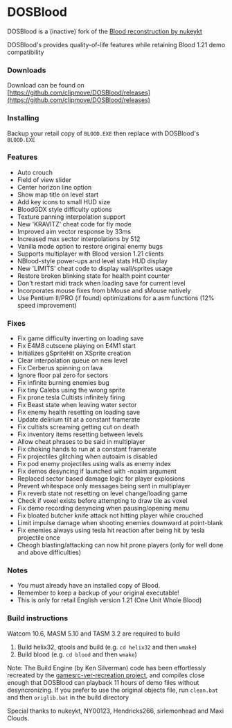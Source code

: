# DOSBlood
DOSBlood is a (inactive) fork of the [Blood reconstruction by nukeykt](https://github.com/nukeykt/Blood-RE)

DOSBlood's provides quality-of-life features while retaining Blood 1.21 demo compatibility

### Downloads
Download can be found on [https://github.com/clipmove/DOSBlood/releases](https://github.com/clipmove/DOSBlood/releases)

### Installing
Backup your retail copy of `BLOOD.EXE` then replace with DOSBlood's `BLOOD.EXE`

### Features
* Auto crouch
* Field of view slider
* Center horizon line option
* Show map title on level start
* Add key icons to small HUD size
* BloodGDX style difficulty options
* Texture panning interpolation support
* New 'KRAVITZ' cheat code for fly mode
* Improved aim vector response by 33ms
* Increased max sector interpolations by 512
* Vanilla mode option to restore original enemy bugs
* Supports multiplayer with Blood version 1.21 clients
* NBlood-style power-ups and level stats HUD display
* New 'LIMITS' cheat code to display wall/sprites usage
* Restore broken blinking state for health point counter
* Don't restart midi track when loading save for current level
* Incorporates mouse fixes from bMouse and sMouse natively
* Use Pentium II/PRO (if found) optimizations for a.asm functions (12% speed improvement)

### Fixes
* Fix game difficulty inverting on loading save
* Fix E4M8 cutscene playing on E4M1 start
* Initializes gSpriteHit on XSprite creation
* Clear interpolation queue on new level
* Fix Cerberus spinning on lava
* Ignore floor pal zero for sectors
* Fix infinite burning enemies bug
* Fix tiny Calebs using the wrong sprite
* Fix prone tesla Cultists infinitely firing
* Fix Beast state when leaving water sector
* Fix enemy health resetting on loading save
* Update delirium tilt at a constant framerate
* Fix cultists screaming getting cut on death
* Fix inventory items resetting between levels
* Allow cheat phrases to be said in multiplayer
* Fix choking hands to run at a constant framerate
* Fix projectiles glitching when autoaim is disabled
* Fix pod enemy projectiles using walls as enemy index
* Fix demos desyncing if launched with -noaim argument
* Replaced sector based damage logic for player explosions
* Prevent whitespace only messages being sent in multiplayer
* Fix reverb state not resetting on level change/loading game
* Check if voxel exists before attempting to draw tile as voxel
* Fix demo recording desyncing when pausing/opening menu
* Fix bloated butcher knife attack not hitting player while crouched
* Limit impulse damage when shooting enemies downward at point-blank
* Fix enemies always using tesla hit reaction after being hit by tesla projectile once
* Cheogh blasting/attacking can now hit prone players (only for well done and above difficulties)

### Notes
* You must already have an installed copy of Blood.
* Remember to keep a backup of your original executable!
* This is only for retail English version 1.21 (One Unit Whole Blood)

### Build instructions
Watcom 10.6, MASM 5.10 and TASM 3.2 are required to build

1) Build helix32, qtools and build (e.g. `cd helix32` and then `wmake`)
2) Build blood (e.g. `cd blood` and then `wmake`)
   
Note: The Build Engine (by Ken Silverman) code has been effortlessly recreated by the [gamesrc-ver-recreation project](https://bitbucket.org/gamesrc-ver-recreation/build/src/master/), and compiles close enough that DOSBlood can playback 11 hours of demo files without desyncronizing. If you prefer to use the original objects file, run `clean.bat` and then `origlib.bat` in the build directory

Special thanks to nukeykt, NY00123, Hendricks266, sirlemonhead and Maxi Clouds.
